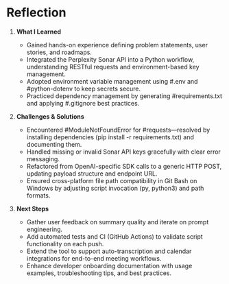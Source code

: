 # Reflection

1. **What I Learned**  
   - Gained hands-on experience defining problem statements, user stories, and roadmaps.
   - Integrated the Perplexity Sonar API into a Python workflow, understanding RESTful requests and environment-based key management.
   - Adopted environment variable management using #.env and #python-dotenv to keep secrets secure.
   - Practiced dependency management by generating #requirements.txt and applying #.gitignore best practices.

2. **Challenges & Solutions**  
   - Encountered #ModuleNotFoundError for #requests—resolved by installing dependencies (pip install -r requirements.txt) and documenting them.
   - Handled missing or invalid Sonar API keys gracefully with clear error messaging.
   - Refactored from OpenAI-specific SDK calls to a generic HTTP POST, updating payload structure and endpoint URL.
   - Ensured cross-platform file path compatibility in Git Bash on Windows by adjusting script invocation (py, python3) and path formats.

3. **Next Steps**  
   - Gather user feedback on summary quality and iterate on prompt engineering.  
   - Add automated tests and CI (GitHub Actions) to validate script functionality on each push.  
   - Extend the tool to support auto-transcription and calendar integrations for end-to-end meeting workflows.
   - Enhance developer onboarding documentation with usage examples, troubleshooting tips, and best practices.

